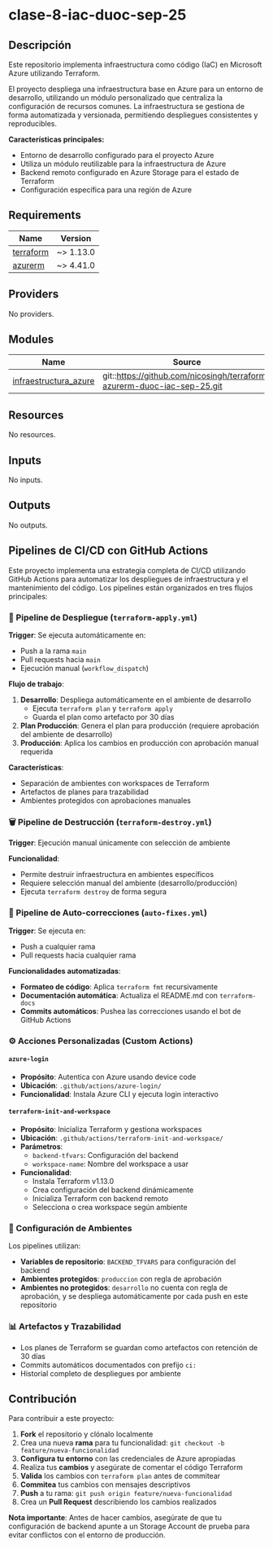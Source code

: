 # clase-8-iac-duoc-sep-25

## Descripción

Este repositorio implementa infraestructura como código (IaC) en Microsoft Azure utilizando Terraform.

El proyecto despliega una infraestructura base en Azure para un entorno de desarrollo, utilizando un módulo personalizado que centraliza la configuración de recursos comunes. La infraestructura se gestiona de forma automatizada y versionada, permitiendo despliegues consistentes y reproducibles.

**Características principales:**
- Entorno de desarrollo configurado para el proyecto Azure
- Utiliza un módulo reutilizable para la infraestructura de Azure
- Backend remoto configurado en Azure Storage para el estado de Terraform
- Configuración específica para una región de Azure

<!-- BEGIN_TF_DOCS -->
## Requirements

| Name | Version |
|------|---------|
| <a name="requirement_terraform"></a> [terraform](#requirement\_terraform) | ~> 1.13.0 |
| <a name="requirement_azurerm"></a> [azurerm](#requirement\_azurerm) | ~> 4.41.0 |

## Providers

No providers.

## Modules

| Name | Source | Version |
|------|--------|---------|
| <a name="module_infraestructura_azure"></a> [infraestructura\_azure](#module\_infraestructura\_azure) | git::https://github.com/nicosingh/terraform-azurerm-duoc-iac-sep-25.git | 03c55adb6449b915a92db38491a1878b5e58ff65 |

## Resources

No resources.

## Inputs

No inputs.

## Outputs

No outputs.
<!-- END_TF_DOCS -->

## Pipelines de CI/CD con GitHub Actions

Este proyecto implementa una estrategia completa de CI/CD utilizando GitHub Actions para automatizar los despliegues de infraestructura y el mantenimiento del código. Los pipelines están organizados en tres flujos principales:

### 🚀 Pipeline de Despliegue (`terraform-apply.yml`)

**Trigger**: Se ejecuta automáticamente en:
- Push a la rama `main`
- Pull requests hacia `main`
- Ejecución manual (`workflow_dispatch`)

**Flujo de trabajo**:
1. **Desarrollo**: Despliega automáticamente en el ambiente de desarrollo
   - Ejecuta `terraform plan` y `terraform apply`
   - Guarda el plan como artefacto por 30 días
2. **Plan Producción**: Genera el plan para producción (requiere aprobación del ambiente de desarrollo)
3. **Producción**: Aplica los cambios en producción con aprobación manual requerida

**Características**:
- Separación de ambientes con workspaces de Terraform
- Artefactos de planes para trazabilidad
- Ambientes protegidos con aprobaciones manuales

### 🗑️ Pipeline de Destrucción (`terraform-destroy.yml`)

**Trigger**: Ejecución manual únicamente con selección de ambiente

**Funcionalidad**:
- Permite destruir infraestructura en ambientes específicos
- Requiere selección manual del ambiente (desarrollo/producción)
- Ejecuta `terraform destroy` de forma segura

### 🔧 Pipeline de Auto-correcciones (`auto-fixes.yml`)

**Trigger**: Se ejecuta en:
- Push a cualquier rama
- Pull requests hacia cualquier rama

**Funcionalidades automatizadas**:
- **Formateo de código**: Aplica `terraform fmt` recursivamente
- **Documentación automática**: Actualiza el README.md con `terraform-docs`
- **Commits automáticos**: Pushea las correcciones usando el bot de GitHub Actions

### ⚙️ Acciones Personalizadas (Custom Actions)

#### `azure-login`
- **Propósito**: Autentica con Azure usando device code
- **Ubicación**: `.github/actions/azure-login/`
- **Funcionalidad**: Instala Azure CLI y ejecuta login interactivo

#### `terraform-init-and-workspace`
- **Propósito**: Inicializa Terraform y gestiona workspaces
- **Ubicación**: `.github/actions/terraform-init-and-workspace/`
- **Parámetros**:
  - `backend-tfvars`: Configuración del backend
  - `workspace-name`: Nombre del workspace a usar
- **Funcionalidad**:
  - Instala Terraform v1.13.0
  - Crea configuración del backend dinámicamente
  - Inicializa Terraform con backend remoto
  - Selecciona o crea workspace según ambiente

### 🔐 Configuración de Ambientes

Los pipelines utilizan:
- **Variables de repositorio**: `BACKEND_TFVARS` para configuración del backend
- **Ambientes protegidos**: `produccion` con regla de aprobación
- **Ambientes no protegidos**: `desarrollo` no cuenta con regla de aprobación, y se despliega automáticamente por cada push en este repositorio

### 📊 Artefactos y Trazabilidad

- Los planes de Terraform se guardan como artefactos con retención de 30 días
- Commits automáticos documentados con prefijo `ci:`
- Historial completo de despliegues por ambiente

## Contribución

Para contribuir a este proyecto:

1. **Fork** el repositorio y clónalo localmente
2. Crea una nueva **rama** para tu funcionalidad: `git checkout -b feature/nueva-funcionalidad`
3. **Configura tu entorno** con las credenciales de Azure apropiadas
4. Realiza tus **cambios** y asegúrate de comentar el código Terraform
5. **Valida** los cambios con `terraform plan` antes de commitear
6. **Commitea** tus cambios con mensajes descriptivos
7. **Push** a tu rama: `git push origin feature/nueva-funcionalidad`
8. Crea un **Pull Request** describiendo los cambios realizados

**Nota importante**: Antes de hacer cambios, asegúrate de que tu configuración de backend apunte a un Storage Account de prueba para evitar conflictos con el entorno de producción.

